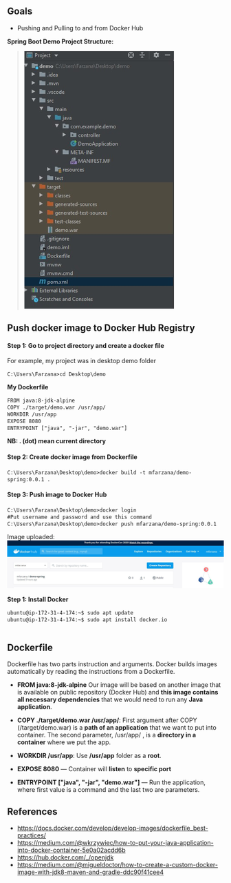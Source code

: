 ## Goals
- Pushing and Pulling to and from Docker Hub

 **Spring Boot Demo Project Structure:**
>![enter image description here](https://github.com/Mfarzana/docker-learning/blob/master/images/demo-project-structure.jpg)
## Push docker image to Docker Hub Registry

#### Step 1: Go to project directory and create a docker file 
 For example, my project was in desktop demo folder
  ```
  C:\Users\Farzana>cd Desktop\demo
  ```
  **My  Dockerfile** 
	
	FROM java:8-jdk-alpine
	COPY ./target/demo.war /usr/app/
	WORKDIR /usr/app
	EXPOSE 8080
	ENTRYPOINT ["java", "-jar", "demo.war"]
	
 **NB:  . (dot) mean current directory** 
####  Step 2: Create docker image from Dockerfile
 ```
 C:\Users\Farzana\Desktop\demo>docker build -t mfarzana/demo-spring:0.0.1 . 
 ```

#### Step 3: Push image to Docker Hub
```
C:\Users\Farzana\Desktop\demo>docker login 
#Put username and password and use this command
C:\Users\Farzana\Desktop\demo>docker push mfarzana/demo-spring:0.0.1
 ```
 Image  uploaded: ![](https://github.com/Mfarzana/docker-learning/blob/master/images/demo-spring-dockerhub.jpg)
  
**Step 1: Install Docker**
```
ubuntu@ip-172-31-4-174:~$ sudo apt update
ubuntu@ip-172-31-4-174:~$ sudo apt install docker.io


```
## Dockerfile
Dockerfile has two parts instruction and arguments. Docker builds images automatically by reading the instructions from a Dockerfile. 
- **FROM java:8-jdk-alpine** Our image will be based on another image that is available on public repository (Docker Hub) and **this image  contains all necessary dependencies** that we would need to run any **Java application**.

- **COPY ./target/demo.war /usr/app/**: First argument after COPY (/target/demo.war) is a **path of an application** that we want to put into container. The second parameter, /usr/app/ , is a **directory in a container** where we put the app.

- **WORKDIR /usr/app**: Use **/usr/app** folder as a **root**.
- **EXPOSE 8080** — Container will **listen** to **specific port**

- **ENTRYPOINT ["java", "-jar", "demo.war"]** —  Run the application, where first value is a command and the last two are parameters.




## References
- https://docs.docker.com/develop/develop-images/dockerfile_best-practices/
- https://medium.com/@wkrzywiec/how-to-put-your-java-application-into-docker-container-5e0a02acdd6b
- https://hub.docker.com/_/openjdk
- https://medium.com/@migueldoctor/how-to-create-a-custom-docker-image-with-jdk8-maven-and-gradle-ddc90f41cee4

<!--stackedit_data:
eyJoaXN0b3J5IjpbLTExOTExODkxOTYsOTk3NTM4ODEyLC0xOT
gyOTMxOTQzLDE2NzAzNzE1NzEsMTEzMTgyMDQ3MCwtMTc0Mjcw
NzUwOSwxMjI0NzI5MjcyLC0xMTYyNDUwNjA4LC0yMTI3NDYwMz
YwLDE3MTkzNjM1ODQsMTQzMTk2NzgyLDkwNDM4MjA3NSwtNTgy
OTE2Mjg2LDEzNzcyMzIzODAsMTcwMDg1OTc5MywtMTYyMDAxMj
Q0NCw2MjA3Mjk5MDYsMTM1MTE2Mjc4OSwxMDMyMTEyNzUzLC0x
MTAzMDc0Njc3XX0=
-->
